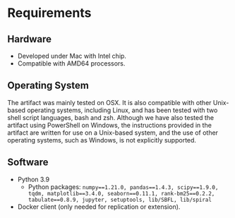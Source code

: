 # Requirements
## Hardware
- Developed under Mac with Intel chip.
- Compatible with AMD64 processors.

## Operating System
The artifact was mainly tested on OSX. It is also compatible with other Unix-based operating systems, including Linux, and has been tested with two shell script languages, bash and zsh. Although we have also tested the artifact using PowerShell on Windows, the instructions provided in the artifact are written for use on a Unix-based system, and the use of other operating systems, such as Windows, is not explicitly supported.

## Software
- Python 3.9
  - Python packages: `numpy==1.21.0, pandas==1.4.3, scipy==1.9.0, tqdm, matplotlib==3.4.0, seaborn==0.11.1, rank-bm25==0.2.2, tabulate==0.8.9, jupyter, setuptools, lib/SBFL, lib/spiral`
- Docker client (only needed for replication or extension).
